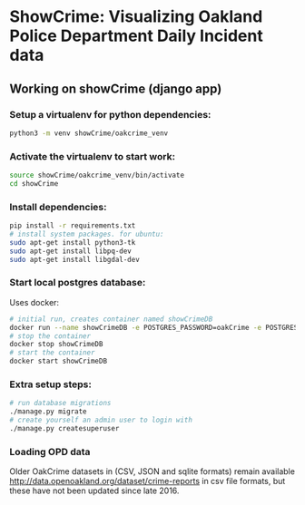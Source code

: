 # ShowCrime: Visualizing Oakland Police Department Daily Incident data

## Working on showCrime (django app)

### Setup a virtualenv for python dependencies:

```bash
python3 -m venv showCrime/oakcrime_venv
```

### Activate the virtualenv to start work:

```bash
source showCrime/oakcrime_venv/bin/activate
cd showCrime
```

### Install dependencies:
```bash
pip install -r requirements.txt
# install system packages. for ubuntu:
sudo apt-get install python3-tk
sudo apt-get install libpq-dev
sudo apt-get install libgdal-dev
```

### Start local postgres database:

Uses docker:

```bash
# initial run, creates container named showCrimeDB
docker run --name showCrimeDB -e POSTGRES_PASSWORD=oakCrime -e POSTGRES_USER=oakCrime -p 5432:5432 -d mdillon/postgis
# stop the container
docker stop showCrimeDB
# start the container 
docker start showCrimeDB
```

### Extra setup steps:

```bash
# run database migrations
./manage.py migrate
# create yourself an admin user to login with
./manage.py createsuperuser
```

### Loading OPD data

Older OakCrime datasets in (CSV, JSON and sqlite formats) remain
available http://data.openoakland.org/dataset/crime-reports in csv
file formats, but these have not been updated since late 2016.
